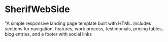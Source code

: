 # SherifWebSide
"A simple responsive landing page template built with HTML. Includes sections for navigation, features, work process, testimonials, pricing tables, blog entries, and a footer with social links
